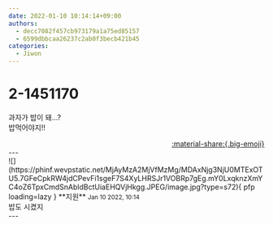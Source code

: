 ```yaml
---
date: 2022-01-10 10:14:14+09:00
authors:
  - decc7082f457cb973179a1a75ed85157
  - 6599dbbcaa26237c2ab0f3becb421b45
categories:
  - Jiwon
---
```


# 2-1451170

<div class="post-container" markdown="1">
<div class="content-container md-sidebar__scrollwrap" markdown="1">

과자가 밥이 돼...?<br>밥먹어야지!!

</div>
</div>

<div style="text-align: right;" markdown="1">
<a href="https://weverse.io/fromis9/fanpost/2-1451170" style="text-align: right;">:material-share:{.big-emoji}</a>
</div>
---

<div class="comments-container md-sidebar__scrollwrap" markdown="1">
<div class="comment" markdown="1">
<div class='id-container' markdown="1">
![](https://phinf.wevpstatic.net/MjAyMzA2MjVfMzMg/MDAxNjg3NjU0MTExOTU5.7GFeCpkRW4jdCPevFi1sgeF7S4XyLHRSJr1VOBRp7gEg.mY0LxqknzXmYC4oZ6TpxCmdSnAbldBctUiaEHQVjHkgg.JPEG/image.jpg?type=s72){ pfp loading=lazy }
**<span class="artist">지원</span>** <small>Jan 10 2022, 10:14</small><br>
</div>
<div class='comment-body' markdown="1">
밥도 시켰지
</div>
</div>
</div>
---
